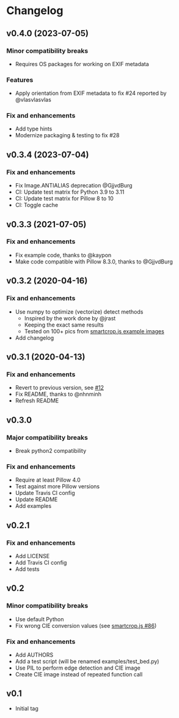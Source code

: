 # Changelog

## v0.4.0 (2023-07-05)

### Minor compatibility breaks

- Requires OS packages for working on EXIF metadata

### Features

- Apply orientation from EXIF metadata to fix #24 reported by @vlasvlasvlas

### Fix and enhancements

- Add type hints
- Modernize packaging & testing to fix #28

## v0.3.4 (2023-07-04)

### Fix and enhancements

- Fix Image.ANTIALIAS deprecation @GjjvdBurg
- CI: Update test matrix for Python 3.9 to 3.11
- CI: Update test matrix for Pillow 8 to 10
- CI: Toggle cache

## v0.3.3 (2021-07-05)

### Fix and enhancements

- Fix example code, thanks to @kaypon
- Make code compatible with Pillow 8.3.0, thanks to @GjjvdBurg

## v0.3.2 (2020-04-16)

### Fix and enhancements

- Use numpy to optimize (vectorize) detect methods
  - Inspired by the work done by @jrast
  - Keeping the exact same results
  - Tested on 100+ pics from [smartcrop.js example images](https://github.com/jwagner/smartcrop.js/tree/master/examples/images)
- Add changelog

## v0.3.1 (2020-04-13)

### Fix and enhancements

- Revert to previous version, see [#12](https://github.com/smartcrop/smartcrop.py/issues/12)
- Fix README, thanks to @nhnminh
- Refresh README

## v0.3.0

### Major compatibility breaks

- Break python2 compatibility

### Fix and enhancements

- Require at least Pillow 4.0
- Test against more Pillow versions
- Update Travis CI config
- Update README
- Add examples

## v0.2.1

### Fix and enhancements

- Add LICENSE
- Add Travis CI config
- Add tests

## v0.2

### Minor compatibility breaks

- Use default Python
- Fix wrong CIE conversion values (see [smartcrop.js #86](https://github.com/jwagner/smartcrop.js/issues/86))

### Fix and enhancements

- Add AUTHORS
- Add a test script (will be renamed examples/test_bed.py)
- Use PIL to perform edge detection and CIE image
- Create CIE image instead of repeated function call

## v0.1

- Initial tag
